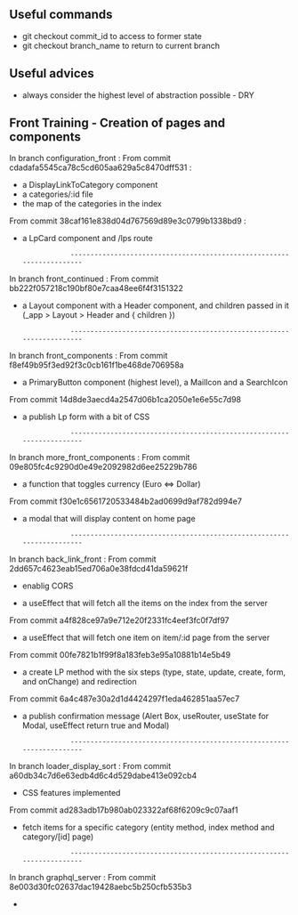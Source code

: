 ## Useful commands

- git checkout commit_id to access to former state
- git checkout branch_name to return to current branch

## Useful advices

- always consider the highest level of abstraction possible - DRY

## Front Training - Creation of pages and components

In branch configuration_front :
From commit cdadafa5545ca78c5cd605aa629a5c8470dff531 :

- a DisplayLinkToCategory component
- a categories/:id file
- the map of the categories in the index

From commit 38caf161e838d04d767569d89e3c0799b1338bd9 :

- a LpCard component and /lps route

                  ----------------------------------------------------------------------

In branch front_continued :
From commit bb222f057218c190bf80e7caa48ee6f4f3151322

- a Layout component with a Header component, and children passed in it (\_app > Layout > Header and { children })

                  ----------------------------------------------------------------------

In branch front_components :
From commit f8ef49b95f3ed92f3c0cb161f1be468de706958a

- a PrimaryButton component (highest level), a MailIcon and a SearchIcon

From commit 14d8de3aecd4a2547d06b1ca2050e1e6e55c7d98

- a publish Lp form with a bit of CSS

                  ----------------------------------------------------------------------

In branch more_front_components :
From commit 09e805fc4c9290d0e49e2092982d6ee25229b786

- a function that toggles currency (Euro <=> Dollar)

From commit f30e1c6561720533484b2ad0699d9af782d994e7

- a modal that will display content on home page

                  ----------------------------------------------------------------------

In branch back_link_front :
From commit 2dd657c4623eab15ed706a0e38fdcd41da59621f

- enablig CORS

- a useEffect that will fetch all the items on the index from the server

From commit a4f828ce97a9e712e20f2331fc4eef3fc0f7df97

- a useEffect that will fetch one item on item/:id page from the server

From commit 00fe7821b1f99f8a183feb3e95a10881b14e5b49

- a create LP method with the six steps (type, state, update, create, form, and onChange) and redirection

From commit 6a4c487e30a2d1d4424297f1eda462851aa57ec7

- a publish confirmation message (Alert Box, useRouter, useState for Modal, useEffect return true and Modal)

                  ----------------------------------------------------------------------

In branch loader_display_sort :
From commit a60db34c7d6e63edb4d6c4d529dabe413e092cb4

- CSS features implemented

From commit ad283adb17b980ab023322af68f6209c9c07aaf1

- fetch items for a specific category (entity method, index method and category/[id] page)

                  ----------------------------------------------------------------------

In branch graphql_server :
From commit 8e003d30fc02637dac19428aebc5b250cfb535b3

-
